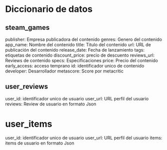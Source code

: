 # Diccionario de datos
## steam_games
publisher: Empresa publicadora del contenido
genres: Genero del contenido
app_name: Nombre del contenido
title: Titulo del contenido
url: URL de publicación del contenido
release_date: Fecha de lanzamiento
tags: etiquetas de contenido
discount_price: precio de descuento
reviews_url: Reviews de contenido
specs: Especificaciones
price: Precio del contenido
early_access: acceso temprano
id: identificador unico de contenido
developer: Desarrollador
metascore: Score por metacritic

## user_reviews
user_id: identificador unico de usuario
user_url: URL perfil del usuario
reviews: Review de usuario en formato Json

# user_items
user_id: identificador unico de usuario
user_url: URL perfil del usuario
items: items de usuario en formato Json
